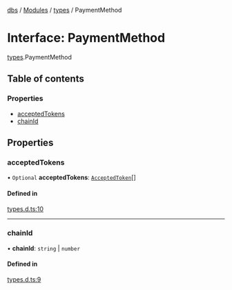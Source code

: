 [dbs](../README.md) / [Modules](../modules.md) / [types](../modules/types.md) / PaymentMethod

# Interface: PaymentMethod

[types](../modules/types.md).PaymentMethod

## Table of contents

### Properties

- [acceptedTokens](types.PaymentMethod.md#acceptedtokens)
- [chainId](types.PaymentMethod.md#chainid)

## Properties

### acceptedTokens

• `Optional` **acceptedTokens**: [`AcceptedToken`](types.AcceptedToken.md)[]

#### Defined in

[types.d.ts:10](https://github.com/oceanprotocol/dbs.js/blob/5c4c168/src/types.d.ts#L10)

---

### chainId

• **chainId**: `string` \| `number`

#### Defined in

[types.d.ts:9](https://github.com/oceanprotocol/dbs.js/blob/5c4c168/src/types.d.ts#L9)
